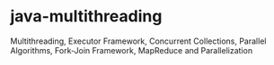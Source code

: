 # java-multithreading
Multithreading, Executor Framework, Concurrent Collections, Parallel Algorithms, Fork-Join Framework, MapReduce and Parallelization
